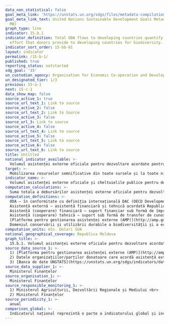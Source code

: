 ```yaml
---
data_non_statistical: false
goal_meta_link: 'https://unstats.un.org/sdgs/files/metadata-compilation/Metadata-Goal-15.pdf '
goal_meta_link_text: United Nations Sustainable Development Goals Metadata (PDF 4.0
  MB)
graph_type: line
indicator: 15.b.1
indicator_definition: Total ODA flows to developing countries quantify the public
  effort that donors provide to developing countries for biodiversity.
indicator_sort_order: 15-bb-01
layout: indicator
permalink: /15-b-1/
published: true
reporting_status: notstarted
sdg_goal: '15'
un_custodian_agency: Organisation for Economic Co-operation and Development (OECD)
un_designated_tier: 1/3
previous: 15-a-1
next: 15-c-1
data_show_map: false
source_active_1: true
source_url_text_1: Link to source
source_active_2: false
source_url_text_2: Link to Source
source_active_3: false
source_url_3: Link to source
source_active_4: false
source_url_text_4: Link to source
source_active_5: false
source_url_text_5: Link to source
source_active_6: false
source_url_text_6: Link to source
title: Untitled
national_indicator_available: >-
  Volumul asistenței externe oficiale pentru dezvoltare acordate pentru conservarea și utilizarea durabilă a biodiversității  și a ecosistemelor
target: >-
  Mobilizarea resurselor semnificative din toate sursele și la toate nivelele pentru a finanța managementul durabil al pădurilor și oferi stimulente adecvate țărilor în curs de dezvoltare pentru promovarea unui astfel de management, inclusiv pentru conservarea și reîmpădurirea pădurilor
indicator_name: >-
  Volumul asistenței externe oficiale și cheltuielile publice pentru dezvoltare acordate pentru conservarea și utilizarea durabilă a biodiversității  și a ecosistemelor
computation_calculations: >-
  Suma totala a debursărilor asistenței externe oficiale pentru dezvoltare (ODA) de la toți donatorii pentru conservarea și utilizarea durabilă a biodiversității și a ecosistemelor.
computation_definitions: >-
  ODA – în conformitate cu definiția internațională DAC (OECD Development Assistance Committee) aceasta reprezintă "fluxurile către țări și teritorii din lista DAC a beneficiarilor de ODA și ale instituțiilor multilaterale care sunt : (i) furnizate de agenții oficiale, inclusiv de guvernele naționale și locale sau de agențiile executive ale acestora; și (ii) fiecare tranzacție este gestionată cu obiectivul principal de promovare a dezvoltării economice și a bunăstării țărilor în curs de dezvoltare; și este de natură concesională și transmite un element de grant de cel puțin 25% (calculat la o rată de reducere de 10%). ( [A se vedea](http://www.oecd.org/dac/stats/officialdevelopmentassistancedefinitionandcoverage.htm) ) <br> 
  Asistență externă – asistență financiară și tehnică acordată Republicii Moldova, Guvernului și/sau altor autorități publice de către comunitatea creditorilor/donatorilor (art.9 din HG nr. 377 din 25.04.2018, cu privire la reglementarea cadrului instituțional și mecanismului de coordonare și management  al asistenței externe).<br> 
  Asistență (cooperare) financiară – suport financiar sub formă de împrumuturi, granturi, inclusiv livrări de bunuri și/sau lucrări pentru implementarea proiectelor/programelor;<br> 
  Asistență (cooperare) tehnică – suport sub formă de transfer de cunoștințe, inclusiv tehnologii, metodologii și tehnici în cadrul proiectelor/programelor;<br> 
  [Platforma pentru gestionarea asistenței externe (AMP)](http://amp.gov.md/TEMPLATE/ampTemplate/dashboard/build/index.html) – sistem informațional automatizat accesibil on-line, în cadrul căruia este încărcată și stocată informația privind proiectele/programele de asistență externă din Republica Moldova.<br> 
  Domeniul conservării și utilizării durabile a biodiversității și a ecosistemelor –  este definit în conformitate cu standardele DAC/OECD și cuprinde toate codurile sectoriale conform clasificării CRS din secțiunea 410 „ Protecția generală a mediului înconjurător”, codul 41030 „Bio-diversitate”
computation_units: mln. Dolari SUA
national_geographical_coverage: Republica Moldova
graph_title: >-
  15.b.1. Volumul asistenței externe oficiale pentru dezvoltare acordate pentru conservarea și utilizarea durabilă a biodiversității  și a ecosistemelor
source_data_source_1: >-
  1) [Platforma pentru gestionarea asistenței externe (AMP)](http://amp.gov.md/portal/sites/default/files/inline/amp-planul_de_gestiune_a_datelor_0.pdf)  <br> 
  2) Datele organizațiilor/parților donatoare care acordă asistență externă pentru RM<br> 
  3) [Banca de date UNSTATS](https://unstats.un.org/sdgs/indicators/database/)
source_data_supplier_1: >-
  Ministerul Finanțelor
source_organisation_1: >-
  Ministerul Finanțelor
source_responsible_monitoring_1: >-
  1) Ministerul Agriculturii, Dezvoltării Regionale și Mediului <br> 
  2) Ministerul Finanțelor
source_periodicity_1: >-
  anual
comparison_global: >-
  Indicatorul național reprezintă o parte a indicatorului global și include doar asistenta externa oficială pentru dezvoltare acordată sectorului vizat, fără cheltuielile publice naționale care în cadrul metadatelor pentru indicatorul global sunt specificate doar în denumirea acestuia. nu și în cadrul formulei de calculare
---
```

